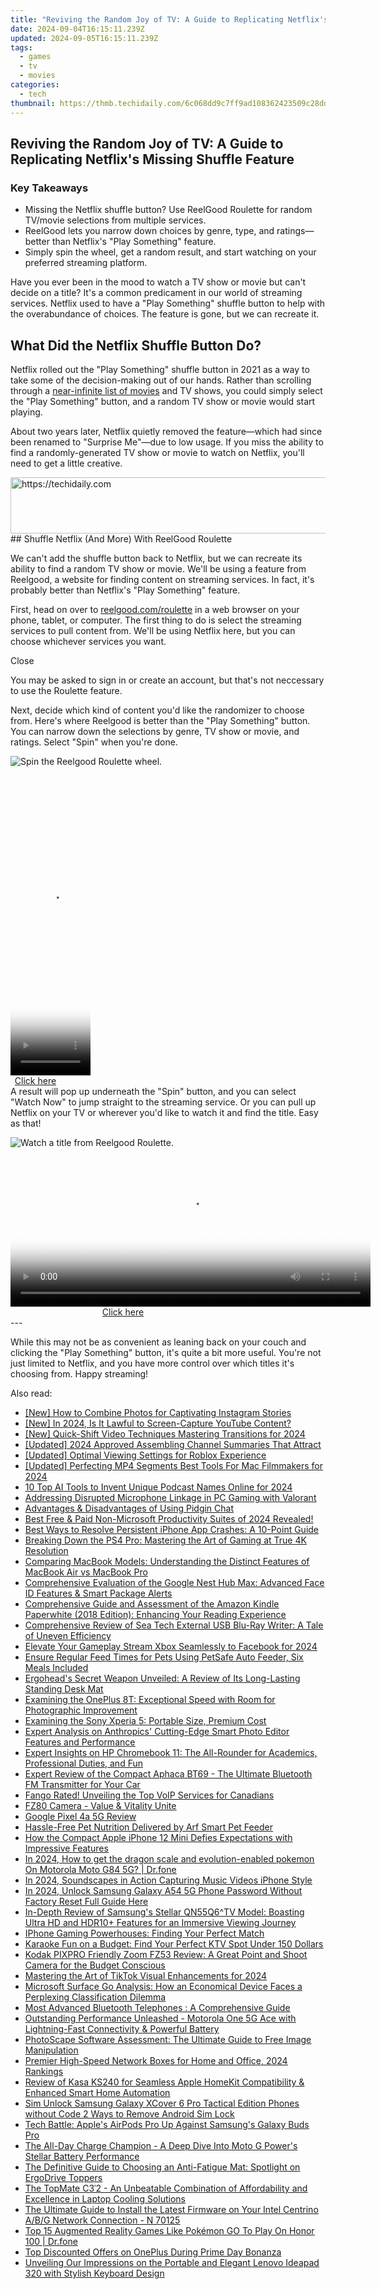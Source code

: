 ```yaml
---
title: "Reviving the Random Joy of TV: A Guide to Replicating Netflix's Missing Shuffle Feature"
date: 2024-09-04T16:15:11.239Z
updated: 2024-09-05T16:15:11.239Z
tags:
  - games
  - tv
  - movies
categories:
  - tech
thumbnail: https://thmb.techidaily.com/6c068dd9c7ff9ad108362423509c28dd6ffe162b74770b33b89afebc380bcbd4.png
---
```


## Reviving the Random Joy of TV: A Guide to Replicating Netflix's Missing Shuffle Feature

### Key Takeaways

* Missing the Netflix shuffle button? Use ReelGood Roulette for random TV/movie selections from multiple services.
* ReelGood lets you narrow down choices by genre, type, and ratings—better than Netflix's "Play Something" feature.
* Simply spin the wheel, get a random result, and start watching on your preferred streaming platform.

 Have you ever been in the mood to watch a TV show or movie but can't decide on a title? It's a common predicament in our world of streaming services. Netflix used to have a "Play Something" shuffle button to help with the overabundance of choices. The feature is gone, but we can recreate it.

##  What Did the Netflix Shuffle Button Do?

 Netflix rolled out the "Play Something" shuffle button in 2021 as a way to take some of the decision-making out of our hands. Rather than scrolling through a [near-infinite list of movies](https://sim-unlock.techidaily.com/how-to-unlock-iphone-6s-online-here-are-6-easy-ways-by-drfone-ios/) and TV shows, you could simply select the "Play Something" button, and a random TV show or movie would start playing.

 About two years later, Netflix quietly removed the feature—which had since been renamed to "Surprise Me"—due to low usage. If you miss the ability to find a randomly-generated TV show or movie to watch on Netflix, you'll need to get a little creative.

<!-- affiliate ads begin -->
<a href="https://aligracehair.sjv.io/c/5597632/1918703/19272" target="_top" id="1918703">
  <img src="//a.impactradius-go.com/display-ad/19272-1918703" border="0" alt="https://techidaily.com" width="728" height="90"/>
</a>
<img height="0" width="0" src="https://aligracehair.sjv.io/i/5597632/1918703/19272" style="position:absolute;visibility:hidden;" border="0" />
<!-- affiliate ads end -->
##  Shuffle Netflix (And More) With ReelGood Roulette

 We can't add the shuffle button back to Netflix, but we can recreate its ability to find a random TV show or movie. We'll be using a feature from Reelgood, a website for finding content on streaming services. In fact, it's probably better than Netflix's "Play Something" feature.

 First, head on over to [reelgood.com/roulette](https://reelgood.com/roulette) in a web browser on your phone, tablet, or computer. The first thing to do is select the streaming services to pull content from. We'll be using Netflix here, but you can choose whichever services you want.

Close 

 You may be asked to sign in or create an account, but that's not neccessary to use the Roulette feature.

 Next, decide which kind of content you'd like the randomizer to choose from. Here's where Reelgood is better than the "Play Something" button. You can narrow down the selections by genre, TV show or movie, and ratings. Select "Spin" when you're done.

![Spin the Reelgood Roulette wheel.](https://static1.howtogeekimages.com/wordpress/wp-content/uploads/2024/05/2024-05-03_08-24-19.png) 

<!-- affiliate ads begin -->
<span id="1993647">
					<video width="128" height="480" style="cursor:pointer"
           poster="//a.impactradius-go.com/display-clicktoplayimage/1993647.png"
           onclick="if(!this.playClicked){this.play();this.setAttribute('controls',true);this.playClicked=true;}">
	   <source src="//a.impactradius-go.com/display-ad/22993-1993647">
	   <img src="//a.impactradius-go.com/display-clicktoplayimage/1993647.png" style="border: none; height: 100%; width: 100%; object-fit: contain">
	</video>
	<div style="width:80px;text-align:center"><a href="javascript:window.open(decodeURIComponent('https%3A%2F%2Fhomestyler.sjv.io%2Fc%2F5597632%2F1993647%2F22993'), '_blank');void(0);">Click here</a></div>
</span>
<img height="0" width="0" src="https://imp.pxf.io/i/5597632/1993647/22993" style="position:absolute;visibility:hidden;" border="0" />
<!-- affiliate ads end -->
 A result will pop up underneath the "Spin" button, and you can select "Watch Now" to jump straight to the streaming service. Or you can pull up Netflix on your TV or wherever you'd like to watch it and find the title. Easy as that!

![Watch a title from Reelgood Roulette.](https://static1.howtogeekimages.com/wordpress/wp-content/uploads/2024/05/2024-05-03_08-27-29.png) 

<!-- affiliate ads begin -->
<span id="1983584">
					<video width="576" height="240" style="cursor:pointer"
           poster="//a.impactradius-go.com/display-clicktoplayimage/1983584.png"
           onclick="if(!this.playClicked){this.play();this.setAttribute('controls',true);this.playClicked=true;}">
	   <source src="//a.impactradius-go.com/display-ad/22993-1983584">
	   <img src="//a.impactradius-go.com/display-clicktoplayimage/1983584.png" style="border: none; height: 100%; width: 100%; object-fit: contain">
	</video>
	<div style="width:360px;text-align:center"><a href="javascript:window.open(decodeURIComponent('https%3A%2F%2Fhomestyler.sjv.io%2Fc%2F5597632%2F1983584%2F22993'), '_blank');void(0);">Click here</a></div>
</span>
<img height="0" width="0" src="https://imp.pxf.io/i/5597632/1983584/22993" style="position:absolute;visibility:hidden;" border="0" />
<!-- affiliate ads end -->
---

 While this may not be as convenient as leaning back on your couch and clicking the "Play Something" button, it's quite a bit more useful. You're not just limited to Netflix, and you have more control over which titles it's choosing from. Happy streaming!

<ins class="adsbygoogle"
     style="display:block"
     data-ad-format="autorelaxed"
     data-ad-client="ca-pub-7571918770474297"
     data-ad-slot="1223367746"></ins>



<ins class="adsbygoogle"
     style="display:block"
     data-ad-client="ca-pub-7571918770474297"
     data-ad-slot="8358498916"
     data-ad-format="auto"
     data-full-width-responsive="true"></ins>

<span class="atpl-alsoreadstyle">Also read:</span>
<div><ul>
<li><a href="https://instagram-video-files.techidaily.com/new-how-to-combine-photos-for-captivating-instagram-stories/"><u>[New] How to Combine Photos for Captivating Instagram Stories</u></a></li>
<li><a href="https://youtube-tips.techidaily.com/n-2024-is-it-lawful-to-screen-capture-youtube-content/"><u>[New] In 2024, Is It Lawful to Screen-Capture YouTube Content?</u></a></li>
<li><a href="https://screen-recording.techidaily.com/new-quick-shift-video-techniques-mastering-transitions-for-2024/"><u>[New] Quick-Shift Video Techniques  Mastering Transitions for 2024</u></a></li>
<li><a href="https://youtube-zero.techidaily.com/ed-2024-approved-assembling-channel-summaries-that-attract/"><u>[Updated] 2024 Approved  Assembling Channel Summaries That Attract</u></a></li>
<li><a href="https://extra-approaches.techidaily.com/updated-optimal-viewing-settings-for-roblox-experience/"><u>[Updated] Optimal Viewing Settings for Roblox Experience</u></a></li>
<li><a href="https://youtube-docs.techidaily.com/ed-perfecting-mp4-segments-best-tools-for-mac-filmmakers-for-2024/"><u>[Updated] Perfecting MP4 Segments  Best Tools For Mac Filmmakers for 2024</u></a></li>
<li><a href="https://fox-http.techidaily.com/10-top-ai-tools-to-invent-unique-podcast-names-online-for-2024/"><u>10 Top AI Tools to Invent Unique Podcast Names Online for 2024</u></a></li>
<li><a href="https://win11.techidaily.com/addressing-disrupted-microphone-linkage-in-pc-gaming-with-valorant/"><u>Addressing Disrupted Microphone Linkage in PC Gaming with Valorant</u></a></li>
<li><a href="https://buynow-help.techidaily.com/advantages-and-disadvantages-of-using-pidgin-chat/"><u>Advantages & Disadvantages of Using Pidgin Chat</u></a></li>
<li><a href="https://buynow-help.techidaily.com/best-free-and-paid-non-microsoft-productivity-suites-of-2024-revealed/"><u>Best Free & Paid Non-Microsoft Productivity Suites of 2024 Revealed!</u></a></li>
<li><a href="https://fox-that.techidaily.com/best-ways-to-resolve-persistent-iphone-app-crashes-a-10-point-guide/"><u>Best Ways to Resolve Persistent iPhone App Crashes: A 10-Point Guide</u></a></li>
<li><a href="https://buynow-help.techidaily.com/breaking-down-the-ps4-pro-mastering-the-art-of-gaming-at-true-4k-resolution/"><u>Breaking Down the PS4 Pro: Mastering the Art of Gaming at True 4K Resolution</u></a></li>
<li><a href="https://buynow-help.techidaily.com/comparing-macbook-models-understanding-the-distinct-features-of-macbook-air-vs-macbook-pro/"><u>Comparing MacBook Models: Understanding the Distinct Features of MacBook Air vs MacBook Pro</u></a></li>
<li><a href="https://buynow-help.techidaily.com/comprehensive-evaluation-of-the-google-nest-hub-max-advanced-face-id-features-and-smart-package-alerts/"><u>Comprehensive Evaluation of the Google Nest Hub Max: Advanced Face ID Features & Smart Package Alerts</u></a></li>
<li><a href="https://buynow-help.techidaily.com/comprehensive-guide-and-assessment-of-the-amazon-kindle-paperwhite-2018-edition-enhancing-your-reading-experience/"><u>Comprehensive Guide and Assessment of the Amazon Kindle Paperwhite (2018 Edition): Enhancing Your Reading Experience</u></a></li>
<li><a href="https://buynow-help.techidaily.com/comprehensive-review-of-sea-tech-external-usb-blu-ray-writer-a-tale-of-uneven-efficiency/"><u>Comprehensive Review of Sea Tech External USB Blu-Ray Writer: A Tale of Uneven Efficiency</u></a></li>
<li><a href="https://facebook-video-files.techidaily.com/elevate-your-gameplay-stream-xbox-seamlessly-to-facebook-for-2024/"><u>Elevate Your Gameplay  Stream Xbox Seamlessly to Facebook for 2024</u></a></li>
<li><a href="https://buynow-help.techidaily.com/ensure-regular-feed-times-for-pets-using-petsafe-auto-feeder-six-meals-included/"><u>Ensure Regular Feed Times for Pets Using PetSafe Auto Feeder, Six Meals Included</u></a></li>
<li><a href="https://buynow-help.techidaily.com/ergoheads-secret-weapon-unveiled-a-review-of-its-long-lasting-standing-desk-mat/"><u>Ergohead's Secret Weapon Unveiled: A Review of Its Long-Lasting Standing Desk Mat</u></a></li>
<li><a href="https://buynow-help.techidaily.com/examining-the-oneplus-8t-exceptional-speed-with-room-for-photographic-improvement/"><u>Examining the OnePlus 8T: Exceptional Speed with Room for Photographic Improvement</u></a></li>
<li><a href="https://buynow-help.techidaily.com/examining-the-sony-xperia-5-portable-size-premium-cost/"><u>Examining the Sony Xperia 5: Portable Size, Premium Cost</u></a></li>
<li><a href="https://buynow-help.techidaily.com/expert-analysis-on-anthropics-cutting-edge-smart-photo-editor-features-and-performance/"><u>Expert Analysis on Anthropics' Cutting-Edge Smart Photo Editor Features and Performance</u></a></li>
<li><a href="https://buynow-help.techidaily.com/expert-insights-on-hp-chromebook-11-the-all-rounder-for-academics-professional-duties-and-fun/"><u>Expert Insights on HP Chromebook 11: The All-Rounder for Academics, Professional Duties, and Fun</u></a></li>
<li><a href="https://buynow-help.techidaily.com/expert-review-of-the-compact-aphaca-bt69-the-ultimate-bluetooth-fm-transmitter-for-your-car/"><u>Expert Review of the Compact Aphaca BT69 - The Ultimate Bluetooth FM Transmitter for Your Car</u></a></li>
<li><a href="https://buynow-help.techidaily.com/fango-rated-unveiling-the-top-voip-services-for-canadians/"><u>Fango Rated! Unveiling the Top VoIP Services for Canadians</u></a></li>
<li><a href="https://buynow-help.techidaily.com/fz80-camera-value-and-vitality-unite/"><u>FZ80 Camera - Value & Vitality Unite</u></a></li>
<li><a href="https://buynow-help.techidaily.com/google-pixel-4a-5g-review/"><u>Google Pixel 4a 5G Review</u></a></li>
<li><a href="https://buynow-help.techidaily.com/hassle-free-pet-nutrition-delivered-by-arf-smart-pet-feeder/"><u>Hassle-Free Pet Nutrition Delivered by Arf Smart Pet Feeder</u></a></li>
<li><a href="https://buynow-help.techidaily.com/how-the-compact-apple-iphone-12-mini-defies-expectations-with-impressive-features/"><u>How the Compact Apple iPhone 12 Mini Defies Expectations with Impressive Features</u></a></li>
<li><a href="https://android-pokemon-go.techidaily.com/in-2024-how-to-get-the-dragon-scale-and-evolution-enabled-pokemon-on-motorola-moto-g84-5g-drfone-by-drfone-virtual-android/"><u>In 2024, How to get the dragon scale and evolution-enabled pokemon On Motorola Moto G84 5G? | Dr.fone</u></a></li>
<li><a href="https://fox-hovers.techidaily.com/in-2024-soundscapes-in-action-capturing-music-videos-iphone-style/"><u>In 2024, Soundscapes in Action  Capturing Music Videos iPhone Style</u></a></li>
<li><a href="https://android-unlock.techidaily.com/in-2024-unlock-samsung-galaxy-a54-5g-phone-password-without-factory-reset-full-guide-here-by-drfone-android/"><u>In 2024, Unlock Samsung Galaxy A54 5G Phone Password Without Factory Reset Full Guide Here</u></a></li>
<li><a href="https://buynow-help.techidaily.com/in-depth-review-of-samsungs-stellar-qn55q6tv-model-boasting-ultra-hd-and-hdr10plus-features-for-an-immersive-viewing-journey/"><u>In-Depth Review of Samsung's Stellar QN55Q6^TV Model: Boasting Ultra HD and HDR10+ Features for an Immersive Viewing Journey</u></a></li>
<li><a href="https://buynow-help.techidaily.com/iphone-gaming-powerhouses-finding-your-perfect-match/"><u>IPhone Gaming Powerhouses: Finding Your Perfect Match</u></a></li>
<li><a href="https://buynow-help.techidaily.com/karaoke-fun-on-a-budget-find-your-perfect-ktv-spot-under-150-dollars/"><u>Karaoke Fun on a Budget: Find Your Perfect KTV Spot Under 150 Dollars</u></a></li>
<li><a href="https://buynow-help.techidaily.com/kodak-pixpro-friendly-zoom-fz53-review-a-great-point-and-shoot-camera-for-the-budget-conscious/"><u>Kodak PIXPRO Friendly Zoom FZ53 Review: A Great Point and Shoot Camera for the Budget Conscious</u></a></li>
<li><a href="https://extra-guidance.techidaily.com/mastering-the-art-of-tiktok-visual-enhancements-for-2024/"><u>Mastering the Art of TikTok Visual Enhancements for 2024</u></a></li>
<li><a href="https://buynow-help.techidaily.com/microsoft-surface-go-analysis-how-an-economical-device-faces-a-perplexing-classification-dilemma/"><u>Microsoft Surface Go Analysis: How an Economical Device Faces a Perplexing Classification Dilemma</u></a></li>
<li><a href="https://buynow-help.techidaily.com/most-advanced-bluetooth-telephones-a-comprehensive-guide/"><u>Most Advanced Bluetooth Telephones : A Comprehensive Guide</u></a></li>
<li><a href="https://buynow-help.techidaily.com/outstanding-performance-unleashed-motorola-one-5g-ace-with-lightning-fast-connectivity-and-powerful-battery/"><u>Outstanding Performance Unleashed - Motorola One 5G Ace with Lightning-Fast Connectivity & Powerful Battery</u></a></li>
<li><a href="https://buynow-help.techidaily.com/photoscape-software-assessment-the-ultimate-guide-to-free-image-manipulation/"><u>PhotoScape Software Assessment: The Ultimate Guide to Free Image Manipulation</u></a></li>
<li><a href="https://buynow-help.techidaily.com/premier-high-speed-network-boxes-for-home-and-office-2024-rankings/"><u>Premier High-Speed Network Boxes for Home and Office, 2024 Rankings</u></a></li>
<li><a href="https://hardware-updates.techidaily.com/review-of-kasa-ks240-for-seamless-apple-homekit-compatibility-and-enhanced-smart-home-automation/"><u>Review of Kasa KS240 for Seamless Apple HomeKit Compatibility & Enhanced Smart Home Automation</u></a></li>
<li><a href="https://sim-unlock.techidaily.com/sim-unlock-samsung-galaxy-xcover-6-pro-tactical-edition-phones-without-code-2-ways-to-remove-android-sim-lock-by-drfone-android/"><u>Sim Unlock Samsung Galaxy XCover 6 Pro Tactical Edition Phones without Code 2 Ways to Remove Android Sim Lock</u></a></li>
<li><a href="https://buynow-help.techidaily.com/tech-battle-apples-airpods-pro-up-against-samsungs-galaxy-buds-pro/"><u>Tech Battle: Apple's AirPods Pro Up Against Samsung's Galaxy Buds Pro</u></a></li>
<li><a href="https://buynow-help.techidaily.com/the-all-day-charge-champion-a-deep-dive-into-moto-g-powers-stellar-battery-performance/"><u>The All-Day Charge Champion - A Deep Dive Into Moto G Power's Stellar Battery Performance</u></a></li>
<li><a href="https://buynow-help.techidaily.com/the-definitive-guide-to-choosing-an-anti-fatigue-mat-spotlight-on-ergodrive-toppers/"><u>The Definitive Guide to Choosing an Anti-Fatigue Mat: Spotlight on ErgoDrive Toppers</u></a></li>
<li><a href="https://buynow-help.techidaily.com/the-topmate-c32-an-unbeatable-combination-of-affordability-and-excellence-in-laptop-cooling-solutions/"><u>The TopMate C3ˈ2 - An Unbeatable Combination of Affordability and Excellence in Laptop Cooling Solutions</u></a></li>
<li><a href="https://driver-download.techidaily.com/the-ultimate-guide-to-install-the-latest-firmware-on-your-intel-centrino-abg-network-connection-n-70125/"><u>The Ultimate Guide to Install the Latest Firmware on Your Intel Centrino A/B/G Network Connection - N 70125</u></a></li>
<li><a href="https://pokemon-go-android.techidaily.com/top-15-augmented-reality-games-like-pokemon-go-to-play-on-honor-100-drfone-by-drfone-virtual-android/"><u>Top 15 Augmented Reality Games Like Pokémon GO To Play On Honor 100 | Dr.fone</u></a></li>
<li><a href="https://buynow-help.techidaily.com/top-discounted-offers-on-oneplus-during-prime-day-bonanza/"><u>Top Discounted Offers on OnePlus During Prime Day Bonanza</u></a></li>
<li><a href="https://buynow-help.techidaily.com/unveiling-our-impressions-on-the-portable-and-elegant-lenovo-ideapad-320-with-stylish-keyboard-design/"><u>Unveiling Our Impressions on the Portable and Elegant Lenovo Ideapad 320 with Stylish Keyboard Design</u></a></li>
</ul></div>
